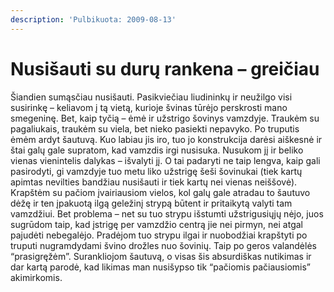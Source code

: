 ```yaml
---
description: 'Pulbikuota: 2009-08-13'
---
```


# Nusišauti su durų rankena – greičiau

Šiandien sumąsčiau nusišauti. Pasikviečiau liudininkų ir neužilgo visi susirinkę – keliavom į tą vietą, kurioje švinas tūrėjo perskrosti mano smegeninę. Bet, kaip tyčią – ėmė ir užstrigo šovinys vamzdyje. Traukėm su pagaliukais, traukėm su viela, bet nieko pasiekti nepavyko. Po truputis ėmėm ardyt šautuvą. Kuo labiau jis iro, tuo jo konstrukcija darėsi aiškesnė ir štai galų gale supratom, kad vamzdis irgi nusisuka. Nusukom jį ir beliko vienas vienintelis dalykas – išvalyti jį. O tai padaryti ne taip lengva, kaip gali pasirodyti, gi vamzdyje tuo metu liko užstrigę šeši šovinukai \(tiek kartų apimtas nevilties bandžiau nusišauti ir tiek kartų nei vienas neiššovė\). Krapštėm su pačiom įvairiausiom vielos, kol galų gale atradau to šautuvo dėžę ir ten įpakuotą ilgą geležinį strypą būtent ir pritaikytą valyti tam vamzdžiui. Bet problema – net su tuo strypu išstumti užstrigusiųjų nėjo, juos sugrūdom taip, kad įstrigę per vamzdžio centrą jie nei pirmyn, nei atgal pajudėti nebegalėjo. Pradėjom tuo strypu ilgai ir nuobodžiai krapštyti po truputi nugramdydami švino drožles nuo šovinių. Taip po geros valandėlės “prasigręžėm”. Surankliojom šautuvą, o visas šis absurdiškas nutikimas ir dar kartą parodė, kad likimas man nusišypso tik “pačiomis pačiausiomis” akimirkomis.

